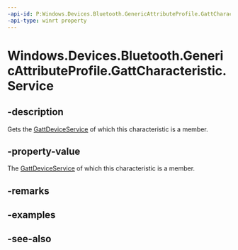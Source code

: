 ```yaml
---
-api-id: P:Windows.Devices.Bluetooth.GenericAttributeProfile.GattCharacteristic.Service
-api-type: winrt property
---
```


<!-- Property syntax
public Windows.Devices.Bluetooth.GenericAttributeProfile.GattDeviceService Service { get; }
-->

# Windows.Devices.Bluetooth.GenericAttributeProfile.GattCharacteristic.Service

## -description
Gets the [GattDeviceService](gattdeviceservice.md) of which this characteristic is a member.

## -property-value
The [GattDeviceService](gattdeviceservice.md) of which this characteristic is a member.

## -remarks

## -examples

## -see-also
